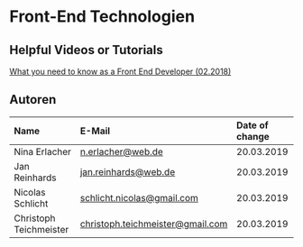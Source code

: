 # Front-End Technologien




## Helpful Videos or Tutorials
[What you need to know as a Front End Developer (02.2018)](https://www.youtube.com/watch?v=Xd7huBu39qk)

## Autoren

| Name | E-Mail | Date of change |
|:-----|:-------|:---------------|
|Nina Erlacher|n.erlacher@web.de|20.03.2019|
|Jan Reinhards|jan.reinhards@web.de|20.03.2019|
|Nicolas Schlicht|schlicht.nicolas@gmail.com|20.03.2019|
|Christoph Teichmeister|christoph.teichmeister@gmail.com|20.03.2019|
